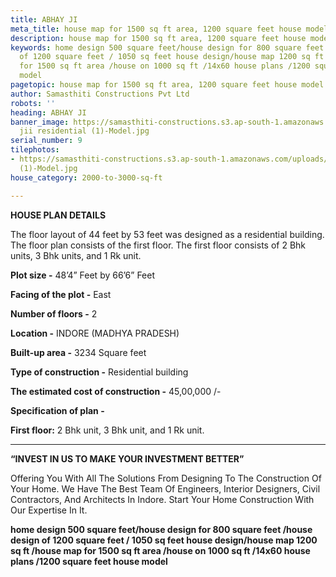 ```yaml
---
title: ABHAY JI
meta_title: house map for 1500 sq ft area, 1200 square feet house model
description: house map for 1500 sq ft area, 1200 square feet house model
keywords: home design 500 square feet/house design for 800 square feet /house design
  of 1200 square feet / 1050 sq feet house design/house map 1200 sq ft /house map
  for 1500 sq ft area /house on 1000 sq ft /14x60 house plans /1200 square feet house
  model
pagetopic: house map for 1500 sq ft area, 1200 square feet house model
author: Samasthiti Constructions Pvt Ltd
robots: ''
heading: ABHAY JI
banner_image: https://samasthiti-constructions.s3.ap-south-1.amazonaws.com/uploads/abhay
  jii residential (1)-Model.jpg
serial_number: 9
tilephotos:
- https://samasthiti-constructions.s3.ap-south-1.amazonaws.com/uploads/abhay jii residential
  (1)-Model.jpg
house_category: 2000-to-3000-sq-ft

---
```

**HOUSE PLAN DETAILS**

The floor layout of 44 feet by 53 feet was designed as a residential building. The floor plan consists of the first floor. The first floor consists of 2 Bhk units, 3 Bhk units, and 1 Rk unit.

**Plot size -** 48’4” Feet by 66’6” Feet

**Facing of the plot -** East

**Number of floors -** 2

**Location -** INDORE (MADHYA PRADESH)

**Built-up area -** 3234 Square feet

**Type of construction -** Residential building

**The estimated cost of construction -** 45,00,000 /-

**Specification of plan -**

**First floor:** 2 Bhk unit, 3 Bhk unit, and 1 Rk unit.

***

**“INVEST IN US TO MAKE YOUR INVESTMENT BETTER”**

Offering You With All The Solutions From Designing To The Construction Of Your Home. We Have The Best Team Of Engineers, Interior Designers, Civil Contractors, And Architects In Indore. Start Your Home Construction With Our Expertise In It.

**home design 500 square feet/house design for 800 square feet /house design of 1200 square feet / 1050 sq feet house design/house map 1200 sq ft /house map for 1500 sq ft area /house on 1000 sq ft /14x60 house plans /1200 square feet house model**